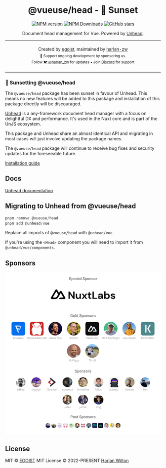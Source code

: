 <h1 align='center'>@vueuse/head - 🌇 Sunset</h1>

<p align="center">
<a href='https://github.com/harlan-zw/unhead/actions/workflows/test.yml'>
</a>
<a href="https://www.npmjs.com/package/@vueuse/head" target="__blank"><img src="https://img.shields.io/npm/v/@vueuse/head?style=flat&colorA=002438&colorB=28CF8D" alt="NPM version"></a>
<a href="https://www.npmjs.com/package/@vueuse/head" target="__blank"><img alt="NPM Downloads" src="https://img.shields.io/npm/dm/@vueuse/head?flat&colorA=002438&colorB=28CF8D"></a>
<a href="https://github.com/vueuse/head" target="__blank"><img alt="GitHub stars" src="https://img.shields.io/github/stars/vueuse/head?flat&colorA=002438&colorB=28CF8D"></a>
</p>


<p align="center">
Document head management for Vue. Powered by <a href="https://unhead.harlanzw.com/">Unhead</a>.
</p>

<p align="center">
<table>
<tbody>
<td align="center">
<img width="800" height="0" /><br>
Created by <a href="https://github.com/sponsors/egoist">egoist</a>, maintained by <a href="https://github.com/harlan-zw">harlan-zw</a> <br>
<sub>💛 Support ongoing development by sponsoring us.</sub><br> 
<sub>Follow <a href="https://twitter.com/harlan_zw">🐦 @harlan_zw</a> for updates  • Join <a href="https://discord.gg/275MBUBvgP">Discord</a> for support</sub><br>
<img width="800" height="0" />
</td>
</tbody>
</table>
</p>

### 🌇 Sunsetting @vueuse/head

The `@vueuse/head` package has been sunset in favour of Unhead. This means no new features will be added to this package and
installation of this package directly will be discouraged.

[Unhead](https://unhead.unjs.io) is a any-framework document head manager with a focus on delightful DX and performance. 
It's used in the Nuxt core and is part of the UnJS ecosystem. 

This package and Unhead share an almost identical API and migrating in most cases will just involve updating the package names.

The `@vueuse/head` package will continue to receive bug fixes and security updates for the foreseeable future.

[Installation guide](https://unhead.unjs.io/setup/vue/installation)

## Docs

[Unhead documentation](https://unhead.unjs.io/setup/vue/installation)

## Migrating to Unhead from @vueuse/head

```ts
pnpm remove @vueuse/head
pnpm add @unhead/vue
```

Replace all imports of `@vueuse/head` with `@unhead/vue`.

If you're using the `<Head>` component you will need to import it from `@unhead/vue/components`.

## Sponsors

<p align="center">
  <a href="https://raw.githubusercontent.com/harlan-zw/static/main/sponsors.svg">
    <img src='https://raw.githubusercontent.com/harlan-zw/static/main/sponsors.svg'/>
  </a>
</p>


## License

MIT &copy; [EGOIST](https://egoist.sh)
MIT License © 2022-PRESENT [Harlan Wilton](https://github.com/harlan-zw)
